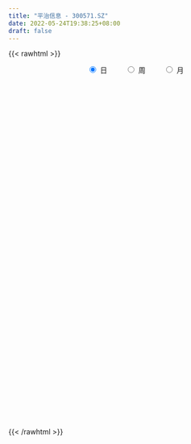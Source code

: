 ```yaml
---
title: "平治信息 - 300571.SZ"
date: 2022-05-24T19:38:25+08:00
draft: false
---
```

{{< rawhtml >}}
    <div style="text-align: center">
        <label style="padding: 1rem;"><input style="margin-right: .5rem" type="radio" name="period" value="D" checked onclick="period_change(this)">日</label>
        <label style="padding: 1rem;"><input style="margin-right: .5rem" type="radio" name="period" value="W" onclick="period_change(this)">周</label>
        <label style="padding: 1rem;"><input style="margin-right: .5rem" type="radio" name="period" value="M" onclick="period_change(this)">月</label>
    </div>
    <div id="chart" style="height: 700px;"></div> 
    <script type="text/javascript">
        const D_v = [8960.42,12467.94,10326.71,7595.71,8738.0,25711.32,13581.1,7836.0,11043.93,19660.59,16194.92,36452.32,18895.42,22555.0,21028.5,11930.0,10926.0,15816.0,13537.5,10077.0,15335.0,16729.5,15645.29,11864.0,13855.08,12457.5,17819.87,11006.0,17585.87,12483.61,10909.0,15331.97,14317.0,9725.5,15783.0,16988.5,12426.0,8876.5,9846.5,15020.0,12124.9,20736.02,20893.0,33344.3,28395.12,23062.0,22039.69,22267.0,22882.5,52139.39,35480.5,27907.5,37678.16,41960.13,40845.5,45405.44,48937.95,30212.0,28072.87,22406.87,31944.5,22841.0,29643.68,41385.95,37794.6,30926.0,23396.0,26349.0,15533.95,20890.28,25407.23,21549.68,18638.54,17428.0,32108.81,28984.31,37421.92,22499.0,19860.0,14499.0,13284.0,12010.58,13603.0,11862.63,11718.0,12127.58,16832.5,12115.0,11296.5,17559.0,13348.5,10786.0,8029.0,9304.0,10563.0,12284.5,10143.0,7570.0,10952.5,9125.5,8388.45,8363.0,7241.45,10210.45,14514.0,14300.5,16110.5,10909.0,8930.0,17154.99,13325.0,18420.0,10334.0,13126.5,16730.94,13539.0,19426.49,20109.58,29928.5,25470.91,17739.49,93672.51,135444.94,97536.12,88914.27,87517.5,63414.03,67560.73,37624.69,50577.0,44662.5,59884.88,43804.0,33713.0,25887.5,22916.0,39752.0,30555.0,15415.0,35608.5,33869.95,36527.83,36107.03,31579.53,53663.88,61201.68,44907.5,28184.53,30262.5,37369.5,50123.0,39118.5,27522.0,62568.9,87497.42,54645.52,48863.26,64426.79,59893.03,81247.44,48893.6,36855.0,30793.21,30410.5,43477.03,43738.53,57694.53,50704.4,62797.53,39856.0,24082.0,49191.03,38053.02,30762.5,30960.0,29616.08,32927.0,22413.99,21412.0,21279.3,31126.32,31226.78,25846.0,16947.03,19718.78,24101.0,19163.8,16041.0,18153.34,19502.04,26723.6,26335.0,14893.52,16744.58,13657.0,11438.0,17993.2,15051.53,16743.01,16187.0,22062.5,21883.38,15530.45,22808.07,32147.03,36492.3,56527.45,33656.0,26520.0,23367.28,21720.52,21326.95,16817.02,15324.69,16792.43,14985.58,10564.0,20400.02,17753.0,16614.0,14007.52,15273.2,13429.0,11426.0,10874.0,11703.0,10045.0,10320.0,11438.5,12238.0,11606.0,16120.1,19592.9,32485.0,22428.74,24075.0,19853.0,15317.72,12498.0,13076.0,21139.72,13190.0,15022.0,15065.98,14193.0,15632.0,11526.0,18498.02,13981.0,15667.0]
const D_histogram = [0.0,0.0426301994,0.0555628035,0.0643548916,0.0845712194,0.1736899271,0.1959412484,0.1988488595,0.2011136348,0.2342178782,0.2722890465,0.3763913906,0.4283971606,0.472043984,0.386191477,0.2845160648,0.2030487882,0.1819683738,0.1555146679,0.1210073218,0.1039748716,0.0228379607,-0.0611940288,-0.1781254297,-0.2009708832,-0.1682820873,-0.1065700245,-0.0939232815,-0.0628476262,-0.0878857978,-0.0905821772,-0.0623858118,-0.1026991348,-0.1161567512,-0.1442627979,-0.2242927567,-0.2036259497,-0.2235419349,-0.1909894487,-0.1382707817,-0.1179973769,-0.051666623,0.0220802684,0.0876247189,0.145030552,0.0938016626,0.0637463667,0.0400962301,0.0618142433,0.1936517155,0.1759209544,0.1255990192,0.1178280417,0.231316136,0.2962679396,0.4173390837,0.5222526055,0.5216422305,0.4875579519,0.3431854839,0.3100566154,0.2245149768,0.2134791639,0.2211543403,0.2402889781,0.2184685531,0.1192937326,-0.0483271998,-0.1612451628,-0.1436066018,-0.0881310862,-0.0492997718,-0.0585618495,-0.1037306924,-0.0628636294,-0.1251468906,-0.2746977922,-0.433466318,-0.5172256226,-0.5956260089,-0.5994679052,-0.5307595651,-0.4661953098,-0.3829379626,-0.3418717965,-0.3260711002,-0.2145105157,-0.1548642644,-0.1503141753,-0.2529453568,-0.3465996423,-0.4078680711,-0.406405668,-0.3775387083,-0.3780965881,-0.4083317398,-0.4648632095,-0.4164292101,-0.2597605641,-0.1213690473,-0.0677817389,-0.0017178119,0.050838007,0.1112015716,0.0600838064,0.0099193381,-0.0134279902,-0.001481575,0.0070745121,0.1285509302,0.2165016104,0.1966484269,0.1602343598,0.20241413,0.2624645703,0.2801920693,0.3444911162,0.3929811749,0.4772644548,0.4961513948,0.4617174357,0.9600402091,0.9873125835,0.9824175804,0.8494408419,0.6603650652,0.4611266497,0.1417438041,-0.0533670339,-0.107906434,-0.1356892344,-0.0760127561,-0.1457157527,-0.2714654067,-0.3932244585,-0.4547872751,-0.3894789879,-0.4616135682,-0.4740241134,-0.398768388,-0.2888320673,-0.1437562357,-0.0458362388,0.0296240928,0.1782431259,0.284109252,0.3659159374,0.3611498231,0.2766593803,0.2315135083,0.3481604536,0.4125270217,0.3530188051,0.4855792024,0.7668447861,0.801268143,0.9019829696,1.0745649874,0.9782000564,1.1494084187,1.1333927466,0.866820626,0.4794537814,0.2512924856,-0.099904837,-0.2460137588,-0.2872660897,-0.1693580055,0.035493865,-0.0127312916,-0.0530117703,-0.1888267237,-0.4726973122,-0.5621828952,-0.7153124033,-0.888464221,-1.1977190111,-1.3793333184,-1.5474146453,-1.5938438816,-1.4054331379,-1.3968674528,-1.4497890256,-1.4049829875,-1.2827535031,-1.0669788947,-0.8876052619,-0.730768966,-0.567811265,-0.4663392151,-0.2245049361,-0.1685124132,-0.07009436,0.0243886505,0.0456645166,0.0696139457,-0.0153032256,-0.0554794669,-0.1413234261,-0.2490543094,-0.3432285876,-0.2572608637,-0.1886628178,-0.0862545238,0.0002647261,0.2994798289,0.6288486236,0.8543950466,0.8951594411,0.857410335,0.8036603319,0.5800467233,0.3892777296,0.2141684013,0.0020442676,-0.0581533947,-0.1359864319,-0.1413490003,-0.1670555756,-0.2739844758,-0.3904923849,-0.5691861702,-0.5930354489,-0.6244429996,-0.60646413,-0.5921907517,-0.5132680447,-0.3999826913,-0.3371950076,-0.3877150868,-0.4233974631,-0.5879813541,-0.561099731,-0.4354013814,-0.4020587261,-0.179821799,0.0040659479,0.0802397149,0.1932144374,0.3305507089,0.4292548234,0.4803616895,0.5706137115,0.5721557794,0.5230930366,0.5043186745,0.4750070963,0.5186788223,0.5510167139,0.4418353059]
const D_fast = [0.0,0.0532877493,0.0801110543,0.1049918653,0.1463509979,0.2788921874,0.3501288208,0.4027486468,0.4552918307,0.5469505437,0.6530939736,0.8512941654,1.0103992255,1.1720570449,1.1827524072,1.1522060112,1.1215009316,1.1459126107,1.1583375717,1.1540820561,1.1630433238,1.087615903,0.9882854064,0.826822648,0.7537344738,0.7443527479,0.7794223045,0.7685882271,0.7839519759,0.7369423549,0.7116004312,0.7242003436,0.6582122369,0.6157154327,0.5515436865,0.4154405386,0.3852008581,0.3093993892,0.2942045132,0.3123554848,0.3031295454,0.3565436436,0.4358106021,0.5232612322,0.6169247033,0.5891462297,0.5750275255,0.5614014464,0.5985730204,0.7788234214,0.8050728989,0.7861507186,0.8078367514,0.9791538798,1.1181726683,1.3435785833,1.5790552565,1.7088554391,1.7966606484,1.7380845515,1.7824698367,1.7530569424,1.7953909205,1.858354682,1.9375615643,1.9703582776,1.9010068903,1.7213041579,1.5680749042,1.5498118148,1.5832545588,1.6097609302,1.5858583901,1.5147568742,1.5399080298,1.446338046,1.2281126963,0.9609775911,0.7479118808,0.5206049923,0.3668961197,0.3029145685,0.2509299963,0.2384528529,0.1940510699,0.1283339912,0.1862669467,0.2071971319,0.1741686771,0.0083011564,-0.1720030396,-0.3352384862,-0.4353775001,-0.5008952175,-0.5959772443,-0.728295331,-0.901042603,-0.9567159062,-0.8649874012,-0.7569381462,-0.7202962725,-0.6546617985,-0.5893964778,-0.5012325203,-0.537329334,-0.5850139677,-0.6117182936,-0.6001422721,-0.589817557,-0.4362034063,-0.2941273235,-0.2648184003,-0.2611738775,-0.1683905747,-0.0427239919,0.0450515244,0.1954733503,0.3422087028,0.5458080963,0.688732885,0.7697282849,1.5080611106,1.7821616309,2.0228710228,2.1022544948,2.0782699844,1.9943132314,1.7103663367,1.5019137403,1.4203977317,1.3586926227,1.3993659119,1.2932339772,1.0996179715,0.8795528051,0.7042931697,0.6722317099,0.4846937376,0.353777164,0.3293407925,0.3670690964,0.476205869,0.5626668062,0.645533161,0.8387129756,1.0156064147,1.1888920844,1.2744134259,1.2590878281,1.2718203333,1.4755073919,1.6430057155,1.6717522001,1.925707398,2.3986841782,2.6334245709,2.9596351399,3.4008584045,3.5490434877,4.0076039546,4.2749364691,4.2250695051,3.9575661058,3.7922279314,3.4160543996,3.2084420381,3.0953731847,3.1709417675,3.3846671043,3.3332591248,3.2797257036,3.0967040692,2.6946591526,2.4646278458,2.1326702369,1.7374023639,1.1287178211,0.6022701842,0.0473351959,-0.3975550108,-0.5605025515,-0.9011537296,-1.3165225588,-1.6229622676,-1.821421159,-1.8723912743,-1.9149189569,-1.9407749025,-1.9197700177,-1.9348827716,-1.7491747267,-1.7353103071,-1.6544158438,-1.5538356707,-1.5211436755,-1.4797907599,-1.5685337377,-1.6225798457,-1.7437546614,-1.9137491221,-2.0937305471,-2.0720780391,-2.0506456977,-1.9698010347,-1.8832156032,-1.5091305432,-1.0225495926,-0.5834044079,-0.3188501532,-0.1422466756,0.0049184044,-0.0736835234,-0.1671330847,-0.2887003127,-0.5003133796,-0.5750493905,-0.6868790357,-0.7275788542,-0.7950493233,-0.9704743425,-1.1846053478,-1.5055956757,-1.6777038167,-1.8652221172,-1.9988592801,-2.1326335897,-2.182027894,-2.1687382133,-2.1902492816,-2.3376981325,-2.4792298745,-2.790809104,-2.9042024137,-2.8873544095,-2.9545264357,-2.7772449584,-2.5923407245,-2.4961070287,-2.3348286969,-2.1148547481,-1.9088369279,-1.7376396393,-1.5047341894,-1.3601531767,-1.2784426604,-1.1711373538,-1.081697158,-0.9083557264,-0.7382636564,-0.7369862379]
const D_slow = [0.0,0.0106575499,0.0245482507,0.0406369737,0.0617797785,0.1052022603,0.1541875724,0.2038997873,0.254178196,0.3127326655,0.3808049271,0.4749027748,0.5820020649,0.7000130609,0.7965609302,0.8676899464,0.9184521434,0.9639442369,1.0028229039,1.0330747343,1.0590684522,1.0647779424,1.0494794352,1.0049480777,0.9547053569,0.9126348351,0.885992329,0.8625115086,0.8467996021,0.8248281526,0.8021826084,0.7865861554,0.7609113717,0.7318721839,0.6958064844,0.6397332953,0.5888268078,0.5329413241,0.4851939619,0.4506262665,0.4211269223,0.4082102665,0.4137303337,0.4356365134,0.4718941514,0.495344567,0.5112811587,0.5213052162,0.5367587771,0.5851717059,0.6291519445,0.6605516993,0.6900087098,0.7478377438,0.8219047287,0.9262394996,1.056802651,1.1872132086,1.3091026966,1.3948990675,1.4724132214,1.5285419656,1.5819117566,1.6372003416,1.6972725862,1.7518897245,1.7817131576,1.7696313577,1.729320067,1.6934184165,1.671385645,1.659060702,1.6444202397,1.6184875666,1.6027716592,1.5714849366,1.5028104885,1.394443909,1.2651375034,1.1162310012,0.9663640249,0.8336741336,0.7171253062,0.6213908155,0.5359228664,0.4544050913,0.4007774624,0.3620613963,0.3244828525,0.2612465133,0.1745966027,0.0726295849,-0.0289718321,-0.1233565092,-0.2178806562,-0.3199635911,-0.4361793935,-0.5402866961,-0.6052268371,-0.6355690989,-0.6525145336,-0.6529439866,-0.6402344848,-0.6124340919,-0.5974131403,-0.5949333058,-0.5982903034,-0.5986606971,-0.5968920691,-0.5647543365,-0.5106289339,-0.4614668272,-0.4214082373,-0.3708047048,-0.3051885622,-0.2351405449,-0.1490177658,-0.0507724721,0.0685436416,0.1925814903,0.3080108492,0.5480209015,0.7948490474,1.0404534424,1.2528136529,1.4179049192,1.5331865816,1.5686225327,1.5552807742,1.5283041657,1.4943818571,1.4753786681,1.4389497299,1.3710833782,1.2727772636,1.1590804448,1.0617106978,0.9463073058,0.8278012774,0.7281091804,0.6559011636,0.6199621047,0.608503045,0.6159090682,0.6604698497,0.7314971627,0.822976147,0.9132636028,0.9824284479,1.040306825,1.1273469383,1.2304786938,1.318733395,1.4401281956,1.6318393921,1.8321564279,2.0576521703,2.3262934171,2.5708434312,2.8581955359,3.1415437226,3.3582488791,3.4781123244,3.5409354458,3.5159592366,3.4544557969,3.3826392744,3.3402997731,3.3491732393,3.3459904164,3.3327374738,3.2855307929,3.1673564649,3.0268107411,2.8479826402,2.625866585,2.3264368322,1.9816035026,1.5947498413,1.1962888709,0.8449305864,0.4957137232,0.1332664668,-0.2179792801,-0.5386676559,-0.8054123795,-1.027313695,-1.2100059365,-1.3519587528,-1.4685435565,-1.5246697906,-1.5667978939,-1.5843214839,-1.5782243212,-1.5668081921,-1.5494047057,-1.5532305121,-1.5671003788,-1.6024312353,-1.6646948127,-1.7505019596,-1.8148171755,-1.8619828799,-1.8835465109,-1.8834803293,-1.8086103721,-1.6513982162,-1.4377994545,-1.2140095943,-0.9996570105,-0.7987419276,-0.6537302467,-0.5564108143,-0.502868714,-0.5023576471,-0.5168959958,-0.5508926038,-0.5862298539,-0.6279937478,-0.6964898667,-0.7941129629,-0.9364095055,-1.0846683677,-1.2407791176,-1.3923951501,-1.540442838,-1.6687598492,-1.7687555221,-1.853054274,-1.9499830457,-2.0558324114,-2.2028277499,-2.3431026827,-2.4519530281,-2.5524677096,-2.5974231593,-2.5964066724,-2.5763467436,-2.5280431343,-2.4454054571,-2.3380917512,-2.2180013288,-2.075347901,-1.9323089561,-1.801535697,-1.6754560283,-1.5567042543,-1.4270345487,-1.2892803702,-1.1788215438]
const D_data = [['2021-05-13', 30.2009, 30.5499, 30.0314, 30.7892],['2021-05-14', 30.5798, 31.2179, 30.4402, 31.2678],['2021-05-17', 31.0285, 31.0384, 30.849, 31.5469],['2021-05-18', 31.2578, 31.0983, 30.7991, 31.2578],['2021-05-19', 31.0085, 31.3874, 30.6596, 31.4074],['2021-05-20', 31.3774, 32.6636, 31.3774, 33.2719],['2021-05-21', 32.6038, 32.2947, 31.9258, 32.6038],['2021-05-24', 32.195, 32.3047, 31.856, 32.5041],['2021-05-25', 32.215, 32.5041, 32.0355, 32.6038],['2021-05-26', 33.0824, 33.2021, 32.9329, 33.551],['2021-05-27', 32.9229, 33.7106, 32.9229, 33.8003],['2021-05-28', 33.9, 35.246, 33.9, 36.6718],['2021-05-31', 35.8941, 35.4155, 34.7076, 35.8941],['2021-06-01', 35.4056, 36.0237, 34.5581, 36.2231],['2021-06-02', 35.6947, 34.7375, 34.3886, 35.8343],['2021-06-03', 34.6877, 34.4185, 34.1592, 34.907],['2021-06-04', 34.2789, 34.4982, 33.9997, 34.588],['2021-06-07', 34.4284, 35.266, 34.1493, 35.4056],['2021-06-08', 34.9569, 35.3457, 34.9569, 35.6149],['2021-06-09', 35.4554, 35.3358, 34.7774, 35.4554],['2021-06-10', 35.0466, 35.6548, 34.9369, 35.6548],['2021-06-11', 35.944, 34.7874, 34.2988, 36.0935],['2021-06-15', 34.6877, 34.4384, 33.6507, 34.7076],['2021-06-16', 34.2091, 33.5311, 33.232, 34.578],['2021-06-17', 33.3616, 34.3188, 33.3616, 34.3786],['2021-06-18', 34.3786, 35.0267, 33.9, 35.0965],['2021-06-21', 34.8971, 35.6648, 34.3985, 35.8443],['2021-06-22', 35.595, 35.2959, 35.0366, 35.6748],['2021-06-23', 35.1463, 35.7047, 34.9768, 35.9739],['2021-06-24', 35.7446, 35.0765, 34.8971, 35.7745],['2021-06-25', 34.9569, 35.3258, 34.4484, 35.3956],['2021-06-28', 35.0965, 35.8343, 34.9968, 35.8443],['2021-06-29', 35.8941, 34.9868, 34.4783, 35.8941],['2021-06-30', 34.8971, 35.1962, 34.6279, 35.2759],['2021-07-01', 35.4155, 34.8971, 34.8273, 35.7844],['2021-07-02', 34.7276, 33.9, 33.4114, 34.7475],['2021-07-05', 33.9, 34.917, 33.551, 34.9768],['2021-07-06', 34.917, 34.3188, 34.0097, 34.917],['2021-07-07', 34.568, 34.917, 33.9, 34.9469],['2021-07-08', 34.9469, 35.3358, 34.8572, 35.8941],['2021-07-09', 35.2759, 35.0865, 33.9997, 35.4953],['2021-07-12', 35.21, 35.89, 35.08, 35.94],['2021-07-13', 36.2, 36.41, 35.58, 36.66],['2021-07-14', 36.69, 36.79, 36.47, 38.18],['2021-07-15', 36.6, 37.18, 35.8, 37.66],['2021-07-16', 37.0, 36.0, 35.81, 37.2],['2021-07-19', 36.33, 36.18, 34.98, 36.33],['2021-07-20', 36.0, 36.23, 35.2, 36.27],['2021-07-21', 36.29, 36.91, 35.94, 37.08],['2021-07-22', 38.0, 38.89, 37.5, 40.11],['2021-07-23', 38.45, 37.56, 36.97, 38.5],['2021-07-26', 36.88, 37.18, 36.12, 37.59],['2021-07-27', 36.93, 37.75, 36.4, 38.28],['2021-07-28', 37.21, 39.8, 36.02, 39.97],['2021-07-29', 40.15, 40.0, 39.01, 40.4],['2021-07-30', 39.4, 41.62, 39.06, 41.82],['2021-08-02', 41.56, 42.55, 40.92, 42.59],['2021-08-03', 42.09, 42.09, 41.32, 42.52],['2021-08-04', 42.12, 42.16, 41.5, 42.45],['2021-08-05', 41.82, 40.82, 40.58, 41.82],['2021-08-06', 41.11, 42.2, 40.65, 42.22],['2021-08-09', 41.82, 41.65, 41.03, 42.1],['2021-08-10', 41.5, 42.72, 41.49, 43.33],['2021-08-11', 43.12, 43.35, 41.72, 43.37],['2021-08-12', 43.36, 43.99, 42.8, 44.4],['2021-08-13', 43.78, 43.9, 43.55, 44.6],['2021-08-16', 44.0, 42.99, 42.71, 44.0],['2021-08-17', 43.16, 41.69, 41.06, 43.16],['2021-08-18', 41.31, 41.78, 41.04, 41.9],['2021-08-19', 41.5, 43.28, 41.24, 43.39],['2021-08-20', 43.27, 44.1, 42.68, 44.49],['2021-08-23', 43.89, 44.33, 43.16, 44.57],['2021-08-24', 43.89, 44.0, 43.4, 44.5],['2021-08-25', 44.0, 43.57, 43.4, 44.49],['2021-08-26', 43.6, 44.8, 43.41, 44.99],['2021-08-27', 44.6, 43.6, 43.21, 44.83],['2021-08-30', 43.3, 41.99, 40.11, 43.42],['2021-08-31', 41.89, 40.96, 40.36, 41.89],['2021-09-01', 40.6, 41.05, 40.12, 41.3],['2021-09-02', 41.0, 40.4, 40.19, 41.09],['2021-09-03', 40.4, 40.78, 40.27, 41.04],['2021-09-06', 40.72, 41.54, 40.36, 41.55],['2021-09-07', 41.45, 41.56, 40.93, 42.24],['2021-09-08', 41.6, 41.95, 41.25, 42.4],['2021-09-09', 41.98, 41.55, 41.1, 41.99],['2021-09-10', 41.37, 41.19, 40.82, 41.56],['2021-09-13', 41.2, 42.58, 40.9, 42.85],['2021-09-14', 42.74, 42.3, 42.06, 42.8],['2021-09-15', 41.89, 41.71, 41.3, 42.4],['2021-09-16', 41.63, 39.98, 39.42, 41.63],['2021-09-17', 40.02, 39.35, 38.47, 40.3],['2021-09-22', 39.25, 39.05, 37.89, 39.25],['2021-09-23', 38.84, 39.35, 38.63, 39.45],['2021-09-24', 39.21, 39.45, 38.68, 39.89],['2021-09-27', 39.19, 38.83, 37.9, 39.76],['2021-09-28', 38.41, 38.02, 37.52, 38.46],['2021-09-29', 37.66, 37.05, 36.5, 37.87],['2021-09-30', 37.06, 37.92, 37.06, 37.93],['2021-10-08', 37.92, 39.48, 37.86, 39.49],['2021-10-11', 39.3, 39.81, 38.94, 39.95],['2021-10-12', 39.51, 39.1, 38.63, 39.7],['2021-10-13', 39.09, 39.46, 38.53, 39.5],['2021-10-14', 39.11, 39.54, 38.83, 39.63],['2021-10-15', 39.66, 39.92, 39.29, 40.27],['2021-10-18', 39.58, 38.53, 38.0, 40.0],['2021-10-19', 38.68, 38.21, 37.6, 39.16],['2021-10-20', 38.66, 38.26, 38.0, 39.55],['2021-10-21', 38.01, 38.58, 37.68, 38.69],['2021-10-22', 38.42, 38.51, 37.79, 38.65],['2021-10-25', 38.99, 40.25, 38.37, 40.25],['2021-10-26', 40.28, 40.46, 39.69, 40.7],['2021-10-27', 40.4, 39.39, 38.3, 40.4],['2021-10-28', 39.08, 39.11, 38.42, 39.39],['2021-10-29', 39.19, 40.2, 38.52, 40.24],['2021-11-01', 40.3, 40.84, 39.78, 40.89],['2021-11-02', 40.45, 40.7, 40.0, 40.88],['2021-11-03', 40.66, 41.73, 40.5, 41.75],['2021-11-04', 42.1, 42.12, 41.34, 42.55],['2021-11-05', 41.9, 43.28, 41.52, 43.75],['2021-11-08', 43.0, 43.15, 41.82, 43.15],['2021-11-09', 42.81, 42.86, 42.31, 43.1],['2021-11-10', 48.8, 51.43, 47.0, 51.43],['2021-11-11', 50.98, 47.83, 47.68, 50.98],['2021-11-12', 48.91, 48.41, 48.0, 50.91],['2021-11-15', 48.42, 47.33, 45.08, 48.87],['2021-11-16', 48.4, 46.55, 46.06, 50.09],['2021-11-17', 45.85, 46.03, 45.5, 47.47],['2021-11-18', 46.39, 43.58, 43.58, 46.39],['2021-11-19', 43.16, 44.0, 43.16, 44.43],['2021-11-22', 43.99, 45.24, 43.43, 45.45],['2021-11-23', 44.6, 45.47, 44.15, 45.95],['2021-11-24', 45.41, 46.78, 45.28, 47.45],['2021-11-25', 46.7, 45.25, 44.7, 46.7],['2021-11-26', 45.0, 44.05, 43.71, 45.1],['2021-11-29', 42.88, 43.35, 42.8, 43.88],['2021-11-30', 43.72, 43.44, 43.23, 44.44],['2021-12-01', 43.4, 44.86, 43.05, 45.3],['2021-12-02', 43.92, 42.92, 42.88, 44.35],['2021-12-03', 42.92, 43.19, 42.61, 43.38],['2021-12-06', 43.22, 44.22, 42.08, 44.86],['2021-12-07', 44.23, 44.98, 43.9, 45.2],['2021-12-08', 44.6, 46.03, 44.31, 46.17],['2021-12-09', 46.41, 46.11, 45.3, 47.43],['2021-12-10', 45.0, 46.38, 44.71, 46.8],['2021-12-13', 46.1, 48.08, 45.6, 48.49],['2021-12-14', 48.0, 48.52, 47.55, 50.66],['2021-12-15', 47.95, 49.1, 47.66, 49.8],['2021-12-16', 48.88, 48.64, 48.23, 49.87],['2021-12-17', 48.5, 47.79, 47.2, 48.8],['2021-12-20', 48.66, 48.28, 46.71, 49.1],['2021-12-21', 47.81, 50.89, 47.81, 51.36],['2021-12-22', 50.5, 51.2, 49.28, 51.88],['2021-12-23', 50.69, 50.15, 49.51, 51.01],['2021-12-24', 50.32, 53.29, 49.6, 55.28],['2021-12-27', 54.2, 57.0, 53.99, 59.77],['2021-12-28', 56.06, 55.64, 54.49, 57.49],['2021-12-29', 55.82, 57.8, 54.6, 57.87],['2021-12-30', 57.25, 60.55, 57.11, 61.61],['2021-12-31', 59.85, 58.56, 56.55, 60.47],['2022-01-04', 58.49, 63.36, 56.69, 64.44],['2022-01-05', 62.21, 62.78, 60.11, 64.8],['2022-01-06', 61.95, 60.14, 58.02, 61.95],['2022-01-07', 60.96, 57.88, 57.6, 61.27],['2022-01-10', 57.88, 59.0, 56.77, 59.0],['2022-01-11', 58.5, 56.45, 56.2, 59.75],['2022-01-12', 57.07, 58.03, 56.5, 59.5],['2022-01-13', 60.73, 59.11, 58.88, 63.48],['2022-01-14', 58.0, 61.61, 57.03, 62.1],['2022-01-17', 63.0, 64.0, 60.01, 64.5],['2022-01-18', 63.1, 61.74, 60.0, 63.21],['2022-01-19', 60.8, 62.05, 60.3, 62.65],['2022-01-20', 61.08, 60.75, 60.2, 65.58],['2022-01-21', 60.93, 57.95, 57.51, 61.05],['2022-01-24', 57.3, 59.4, 57.3, 59.8],['2022-01-25', 59.66, 57.85, 56.15, 59.86],['2022-01-26', 57.09, 56.46, 55.51, 58.8],['2022-01-27', 56.4, 52.96, 52.7, 56.69],['2022-01-28', 53.08, 52.5, 52.5, 53.98],['2022-02-07', 52.8, 50.8, 50.59, 53.47],['2022-02-08', 51.36, 50.68, 49.45, 51.37],['2022-02-09', 50.37, 52.95, 49.93, 53.53],['2022-02-10', 52.95, 50.2, 49.56, 52.95],['2022-02-11', 49.93, 48.21, 47.58, 50.0],['2022-02-14', 47.84, 48.26, 47.35, 48.88],['2022-02-15', 48.24, 48.55, 47.73, 48.6],['2022-02-16', 49.11, 49.6, 48.31, 50.6],['2022-02-17', 49.47, 49.3, 48.73, 49.85],['2022-02-18', 48.69, 49.12, 48.38, 49.34],['2022-02-21', 48.7, 49.36, 48.63, 49.67],['2022-02-22', 48.78, 48.69, 47.43, 49.09],['2022-02-23', 48.69, 50.89, 48.61, 50.97],['2022-02-24', 50.55, 48.99, 47.7, 50.79],['2022-02-25', 49.01, 49.62, 49.01, 49.95],['2022-02-28', 49.48, 49.85, 48.31, 49.85],['2022-03-01', 49.7, 49.05, 48.5, 49.86],['2022-03-02', 48.35, 49.03, 47.82, 49.07],['2022-03-03', 49.02, 47.3, 46.93, 49.26],['2022-03-04', 46.8, 47.27, 46.5, 48.0],['2022-03-07', 46.62, 46.05, 45.5, 47.84],['2022-03-08', 46.11, 44.86, 42.0, 46.29],['2022-03-09', 44.76, 44.0, 42.39, 45.12],['2022-03-10', 45.01, 45.74, 44.88, 46.46],['2022-03-11', 45.0, 45.5, 43.97, 45.7],['2022-03-14', 45.3, 46.01, 44.82, 46.55],['2022-03-15', 47.57, 46.02, 44.5, 47.9],['2022-03-16', 47.2, 49.59, 45.6, 49.6],['2022-03-17', 50.5, 51.8, 49.11, 55.58],['2022-03-18', 50.24, 52.38, 49.67, 52.5],['2022-03-21', 52.11, 51.3, 50.68, 52.3],['2022-03-22', 50.9, 50.87, 49.73, 51.32],['2022-03-23', 50.86, 50.96, 49.9, 51.45],['2022-03-24', 50.64, 48.53, 48.5, 50.64],['2022-03-25', 48.59, 48.12, 47.84, 48.9],['2022-03-28', 46.69, 47.49, 46.42, 47.96],['2022-03-29', 47.21, 45.99, 45.5, 47.62],['2022-03-30', 46.0, 47.06, 45.67, 47.06],['2022-03-31', 46.5, 46.31, 45.79, 46.74],['2022-04-01', 45.75, 46.8, 45.23, 47.8],['2022-04-06', 46.8, 46.25, 45.69, 47.09],['2022-04-07', 45.74, 44.6, 44.06, 46.07],['2022-04-08', 44.69, 43.5, 43.25, 44.7],['2022-04-11', 43.07, 41.41, 41.39, 43.39],['2022-04-12', 41.8, 42.19, 40.76, 42.29],['2022-04-13', 41.82, 41.29, 40.69, 41.86],['2022-04-14', 41.4, 41.19, 40.62, 41.52],['2022-04-15', 40.68, 40.54, 39.82, 40.71],['2022-04-18', 39.99, 40.93, 39.61, 41.09],['2022-04-19', 40.6, 41.27, 40.6, 41.78],['2022-04-20', 41.1, 40.56, 40.16, 41.64],['2022-04-21', 40.04, 38.61, 38.44, 40.63],['2022-04-22', 38.46, 37.95, 37.64, 38.8],['2022-04-25', 37.5, 35.08, 34.95, 37.6],['2022-04-26', 34.74, 36.32, 34.31, 36.56],['2022-04-27', 34.64, 37.23, 34.53, 37.55],['2022-04-28', 36.88, 35.81, 34.9, 36.89],['2022-04-29', 36.44, 38.27, 36.13, 38.4],['2022-05-05', 38.27, 38.45, 37.52, 38.8],['2022-05-06', 37.21, 37.47, 36.91, 37.82],['2022-05-09', 37.1, 38.19, 37.1, 38.28],['2022-05-10', 37.45, 39.03, 37.33, 39.03],['2022-05-11', 38.75, 39.15, 38.61, 40.25],['2022-05-12', 38.86, 39.0, 38.2, 39.28],['2022-05-13', 38.98, 39.99, 38.67, 40.13],['2022-05-16', 39.88, 39.3, 38.82, 40.37],['2022-05-17', 39.29, 38.71, 37.86, 39.29],['2022-05-18', 39.15, 39.07, 38.73, 39.73],['2022-05-19', 38.3, 38.97, 38.2, 39.11],['2022-05-20', 38.97, 40.11, 38.97, 40.24],['2022-05-23', 40.58, 40.41, 39.97, 40.86],['2022-05-24', 40.41, 38.65, 38.61, 40.42]]
const W_v = [155743.49,76722.3,64690.97,41538.09,30875.88,55195.25,32168.99,83664.91,60608.32,49095.5,35453.55,49453.28,74219.54,70174.52,132459.31,135005.44,135078.24,103495.28,52359.68,46658.18,42189.78,42872.18,25466.05,32996.73,20634.54,32717.72,69005.29,120836.82,77952.59,84574.56,36109.0,14156.02,55847.2,92501.4,70757.73,95380.3,106420.28,57924.0,73621.79,51738.66,74803.15,44857.05,70680.57,62486.55,110818.91,84943.01,100662.63,73462.8,103492.11,180747.43,223182.82,160506.56,120870.81,80896.55,66193.25,82375.49,57340.36,44141.55,72723.45,60000.34,54552.48,53255.22,128424.4,79159.1,196261.28,246604.35,341324.72,208790.25,254658.19,235217.14,127595.35,133938.59,100880.43,118251.45,146305.41,79331.57,90793.72,97517.95,118408.39,76573.38,131880.95,160031.58,122608.03,202743.41,144185.78,88253.06,132694.03,100730.03,112524.44,113178.59,128175.71,122290.86,158138.97,103115.05,118421.8,114592.2,90841.67,93254.98,99582.37,77415.89,71396.77,56256.53,61549.4,48139.84,67578.14,60448.36,64101.75,146580.69,94905.69,169165.73,111802.87,78423.92,123581.32,9033.77,67905.16,117673.78,99883.21,99233.97,144633.97,197755.53,127749.69,183633.21,129311.05,124756.44,114481.58,118399.42,145215.14,265663.52,137829.2,207569.93,269050.65,242364.66,399257.21,329039.48,308352.35,209956.56,201802.88,141274.2,129047.63,200931.87,147273.0,208710.25,188151.85,97122.7,129918.44,95644.53,85867.77,86485.99,75316.42,102199.29,73303.22,243468.97,354598.2899999999,198706.39,114601.78,77255.35,100691.56,119436.55,97422.48,122928.82,119721.94,142239.49,116766.91,112341.7,44058.77,25031.6,67086.57,71617.05,65756.44,74477.71,91276.9,47812.98,39567.1,38358.48,78386.73,59126.03,53508.4,115104.86,88334.6,78419.53,54395.93,131393.9,66795.13,28965.39,28234.66,54994.5,50593.91,41606.22,31963.62,47258.5,62480.51,35101.64,55814.81,61318.51,64795.32,16472.59,56381.93,65952.84,91187.76,85334.92,71495.0,53821.87,69804.35,72145.97,58293.9,126430.44,154809.08,193796.73,161574.19,162591.23,111576.46,118709.34,107563.92,61321.79,71151.5,28119.0,40560.5,10952.5,43328.85,64764.0,72360.49,99734.51,369863.97,345031.22,232641.38,134525.5,173692.84,218220.09,216701.9,315326.02,197789.25,226024.99,213979.58,146679.57,130890.4,95971.61,105607.5,74884.31,92406.34,181630.85,109751.77,78066.72,48374.52,62705.2,55647.5,114701.74,35170.72,74925.72,74915.0,29648.0]
const W_histogram = [0.0,-0.3416670085,-0.4648287616,-0.6351387896,-0.8244206836,-0.6468343358,-0.4095084669,-0.0321534658,0.4203700818,0.6543840878,0.757535347,0.5195910628,0.1529234807,-0.224166611,0.138089733,-0.1003096856,-0.2533904454,-0.7562784323,-1.1700393201,-1.4003935026,-1.4274278364,-1.2692966409,-1.1813821983,-1.0454099939,-0.8769583963,-0.6431739103,-0.3963645239,0.0462529451,0.5590497143,0.9452302606,1.2083429,1.2453568316,1.2486626793,1.4914141787,1.7724582264,2.4004360164,2.7696916503,2.6875230923,2.3235154481,1.7782695401,1.4814755152,1.4612058321,1.324170772,1.0838576651,1.4034266799,1.2796171635,1.0370040133,0.7698614025,0.3374775767,0.6547607966,0.488771453,0.4660696956,0.2982970709,-0.1602826541,-0.7691865643,-0.9805546896,-1.3881549235,-1.41916637,-1.1872874548,-0.9999028488,-1.180989304,-1.3458331702,-1.2261269416,-1.7880221723,-2.2987155542,-2.6843537297,-2.7560240112,-2.7961801928,-2.2966136397,-2.2010887163,-2.0659727564,-1.7161398944,-1.3711919735,-1.0763189677,-0.5550007467,-0.3086657374,-0.149496136,-0.1258558607,0.0249018273,0.0827440961,0.4442097118,1.0168691771,1.5356097178,2.0018020043,2.6674541326,2.8013474082,2.6300158924,2.4450506246,1.8780032343,1.3256546544,0.3761262124,-0.2707237887,-0.7536616645,-1.1508115805,-1.4632122121,-1.5777377897,-1.6177027611,-1.485762402,-1.2005933248,-0.9786319923,-0.6851160352,-0.6731996888,-0.5736333577,-0.3763208078,-0.2528536314,-0.2939438776,-0.1178076205,0.2183449605,0.3765844583,0.8472182792,1.2951463283,1.6140223463,1.6296015453,1.525043654,1.5416310346,1.5634856721,1.533420887,1.1886079034,1.1031506718,1.2926992463,0.9788720492,0.1649031229,-0.3445137654,-0.5149765509,-0.4022721595,-0.0028098311,0.1015496117,0.6408530765,0.7071518081,0.0969068945,0.0987746277,-0.1801388464,0.2884164357,0.3435880597,0.4831962846,0.0764201899,-0.4218810511,-0.8178967208,-1.1499032982,-1.1465194371,-1.1621672312,-1.0183511819,-1.252648548,-1.2858256891,-1.181969527,-1.3043045073,-1.1228066789,-0.9030192117,-0.831571441,-0.8038194967,-0.6831263045,-0.123867127,0.3870678386,0.4178174359,0.3049653592,0.333209971,0.2529370974,0.053568225,-0.0835043143,-0.2225094705,-0.1920373426,-0.2321196727,-0.3405207782,-0.5546411247,-0.6666353908,-0.5882470344,-0.518649707,-0.4557523722,-0.4648536342,-0.2859385576,-0.1003395268,-0.029505512,-0.0934217108,-0.1408729854,-0.4589929631,-0.6592511537,-0.8480787325,-0.5432280631,-0.3172041041,-0.1879803553,-0.0086948942,-0.2407322817,-0.3787138085,-0.3669324851,-0.2279745328,-0.1738714761,-0.0029583798,0.01778245,0.1214365679,0.1599931882,0.1909978832,0.2355727539,0.3443131029,0.409796393,0.3973473678,0.3103547382,0.2708392243,0.3236218857,0.5503769121,0.6369652326,0.6958878194,0.7296106703,0.7479243734,0.6438361273,0.6337286391,0.6641897025,0.7582258258,1.0449960455,1.2130680667,1.3666426996,1.4042386634,1.3192976931,1.0109417662,0.7825451132,0.4708649919,0.2460562643,-0.0171019157,-0.093266043,-0.1194964826,-0.2308447326,-0.1913452181,0.02977479,0.4838978768,0.4503334828,0.3964559043,0.2736930899,0.3720275101,0.4893431734,0.872304964,1.3850268889,1.5693303653,1.8159851041,1.6130388242,1.0210200554,0.287874169,-0.1640990134,-0.4419366384,-0.776937841,-1.0914217066,-0.822049576,-0.9099039081,-1.0273576104,-1.2812239258,-1.5826647586,-1.8709026018,-1.9457815957,-1.9500470694,-1.6935105578,-1.4362590224,-1.2896032583]
const W_fast = [0.0,-0.4270837607,-0.6664527041,-0.9955474296,-1.3909344944,-1.3750567305,-1.2401079784,-0.8707913438,-0.3131752757,0.0844347523,0.3769698482,0.2689233297,-0.0595133823,-0.4926451266,-0.0958663494,-0.3593431895,-0.5757715606,-1.2677291555,-1.9739998734,-2.5544524316,-2.9383437244,-3.0975366891,-3.3049677961,-3.4303480902,-3.4811360917,-3.4081450833,-3.2604268279,-2.8062461226,-2.1536869247,-1.5311988133,-0.966000449,-0.6176473094,-0.3021757919,0.3134292521,1.0375878564,2.2656746506,3.327353197,3.9170654121,4.13393663,4.0332581069,4.1068329609,4.4518647358,4.6458723687,4.676523678,5.3469493628,5.5430441373,5.5596819904,5.4850047302,5.1369902986,5.6179637177,5.5741672373,5.6679829039,5.5747845468,5.0761341583,4.2749336071,3.8184268093,3.0637878446,2.6779848056,2.613041857,2.5504507508,2.0741169696,1.5728148109,1.3859893041,0.3770885303,-0.7082837401,-1.7650103481,-2.5256866324,-3.2648878622,-3.339474719,-3.7942219747,-4.1755992039,-4.2548013155,-4.252651388,-4.2268581241,-3.8442900898,-3.6751215148,-3.5533259474,-3.5611496373,-3.4041664925,-3.3256381997,-2.853120156,-2.0262433964,-1.1236004263,-0.1569576387,1.1755580228,2.0097881504,2.4959606077,2.922257996,2.8247114143,2.603776498,1.7482796091,1.0337486608,0.362395369,-0.3224574422,-1.0006611269,-1.5096211519,-1.9540118136,-2.193512055,-2.208491309,-2.2311879745,-2.1089510262,-2.265334602,-2.3091766103,-2.2059442624,-2.1456904939,-2.2602667095,-2.1135823575,-1.7228435364,-1.470457924,-0.7880195333,-0.0163049021,0.7060767024,1.1290562877,1.40575931,1.8077544492,2.2204805047,2.5737709414,2.5261099337,2.71644037,3.2291637561,3.1600545713,2.3873114258,1.791766096,1.4925591728,1.5046955244,1.903455395,2.0332022408,2.7327189747,2.9758056583,2.3897874684,2.4163488584,2.0924006727,2.6330600638,2.7741287027,3.0345359987,2.6468649515,2.0430934478,1.4426035979,0.8231211959,0.5398751977,0.2336855958,0.1229138496,-0.4245456535,-0.7791792169,-0.9708154364,-1.4192265437,-1.518430385,-1.5243977207,-1.6608428102,-1.8340457401,-1.884134124,-1.3558417282,-0.748139803,-0.6129358468,-0.6495465836,-0.5379994791,-0.5550380783,-0.7410148945,-0.8989635124,-1.0935960362,-1.1111332439,-1.2092454922,-1.4027767922,-1.7555574199,-2.0342105338,-2.1028839359,-2.1629490352,-2.2139897936,-2.3393044641,-2.2318740269,-2.0713598778,-2.007902241,-2.0951738675,-2.1778433884,-2.6107116069,-2.975782586,-3.3766298478,-3.2075861943,-3.0608632612,-2.9786346013,-2.8015228638,-3.0937433216,-3.3264033007,-3.4063550984,-3.3243907794,-3.3137555917,-3.1435820903,-3.1183956481,-2.9843823882,-2.9058274708,-2.8270733051,-2.7236052458,-2.5287866211,-2.3608542328,-2.273966416,-2.283370361,-2.2551760688,-2.121487936,-1.7571386816,-1.5113090529,-1.2784145113,-1.0622889929,-0.8569941964,-0.8001234106,-0.651798739,-0.45529025,-0.1716976703,0.3763215608,0.8476605987,1.3428959064,1.7315515361,1.9764349891,1.9208145037,1.8880541291,1.6940902557,1.5307955942,1.2633619352,1.1638812972,1.1077767369,0.9387173038,0.9303805138,1.1589442194,1.7340417754,1.8130607521,1.8582971497,1.8039576077,1.9952989055,2.2349503621,2.8359883937,3.6949670408,4.2716031086,4.9722541234,5.1725675496,4.8358037946,4.1746264504,3.6816285147,3.2933067301,2.7640710672,2.176731775,2.2405915116,1.9252612025,1.5509680976,0.9767958007,0.2796887783,-0.4762747154,-1.0375991082,-1.5293763493,-1.6962174772,-1.7980306973,-1.9737757478]
const W_slow = [0.0,-0.0854167521,-0.2016239425,-0.3604086399,-0.5665138108,-0.7282223948,-0.8305995115,-0.838637878,-0.7335453575,-0.5699493356,-0.3805654988,-0.2506677331,-0.2124368629,-0.2684785157,-0.2339560824,-0.2590335038,-0.3223811152,-0.5114507232,-0.8039605533,-1.1540589289,-1.510915888,-1.8282400482,-2.1235855978,-2.3849380963,-2.6041776954,-2.764971173,-2.8640623039,-2.8524990677,-2.7127366391,-2.4764290739,-2.1743433489,-1.863004141,-1.5508384712,-1.1779849265,-0.73487037,-0.1347613658,0.5576615467,1.2295423198,1.8104211818,2.2549885668,2.6253574457,2.9906589037,3.3217015967,3.5926660129,3.9435226829,4.2634269738,4.5226779771,4.7151433277,4.7995127219,4.9632029211,5.0853957843,5.2019132082,5.2764874759,5.2364168124,5.0441201713,4.7989814989,4.4519427681,4.0971511756,3.8003293119,3.5503535997,3.2551062737,2.9186479811,2.6121162457,2.1651107026,1.5904318141,0.9193433816,0.2303373788,-0.4687076694,-1.0428610793,-1.5931332584,-2.1096264475,-2.5386614211,-2.8814594145,-3.1505391564,-3.2892893431,-3.3664557774,-3.4038298114,-3.4352937766,-3.4290683198,-3.4083822958,-3.2973298678,-3.0431125735,-2.6592101441,-2.158759643,-1.4918961099,-0.7915592578,-0.1340552847,0.4772073714,0.94670818,1.2781218436,1.3721533967,1.3044724495,1.1160570334,0.8283541383,0.4625510853,0.0681166378,-0.3363090525,-0.707749653,-1.0078979842,-1.2525559822,-1.423834991,-1.5921349132,-1.7355432526,-1.8296234546,-1.8928368624,-1.9663228319,-1.995774737,-1.9411884969,-1.8470423823,-1.6352378125,-1.3114512304,-0.9079456438,-0.5005452575,-0.119284344,0.2661234146,0.6569948326,1.0403500544,1.3375020302,1.6132896982,1.9364645098,2.1811825221,2.2224083028,2.1362798615,2.0075357237,1.9069676839,1.9062652261,1.931652629,2.0918658982,2.2686538502,2.2928805738,2.3175742307,2.2725395191,2.3446436281,2.430540643,2.5513397141,2.5704447616,2.4649744988,2.2605003186,1.9730244941,1.6863946348,1.395852827,1.1412650315,0.8281028945,0.5066464722,0.2111540905,-0.1149220363,-0.3956237061,-0.621378509,-0.8292713692,-1.0302262434,-1.2010078195,-1.2319746013,-1.1352076416,-1.0307532826,-0.9545119428,-0.8712094501,-0.8079751757,-0.7945831195,-0.8154591981,-0.8710865657,-0.9190959013,-0.9771258195,-1.062256014,-1.2009162952,-1.3675751429,-1.5146369015,-1.6442993283,-1.7582374213,-1.8744508299,-1.9459354693,-1.971020351,-1.978396729,-2.0017521567,-2.036970403,-2.1517186438,-2.3165314322,-2.5285511154,-2.6643581311,-2.7436591572,-2.790654246,-2.7928279696,-2.85301104,-2.9476894921,-3.0394226134,-3.0964162466,-3.1398841156,-3.1406237105,-3.1361780981,-3.1058189561,-3.065820659,-3.0180711882,-2.9591779998,-2.873099724,-2.7706506258,-2.6713137838,-2.5937250993,-2.5260152932,-2.4451098217,-2.3075155937,-2.1482742856,-1.9743023307,-1.7918996631,-1.6049185698,-1.443959538,-1.2855273782,-1.1194799525,-0.9299234961,-0.6686744847,-0.365407468,-0.0237467932,0.3273128727,0.657137296,0.9098727375,1.1055090158,1.2232252638,1.2847393299,1.280463851,1.2571473402,1.2272732196,1.1695620364,1.1217257319,1.1291694294,1.2501438986,1.3627272693,1.4618412454,1.5302645178,1.6232713954,1.7456071887,1.9636834297,2.3099401519,2.7022727433,3.1562690193,3.5595287254,3.8147837392,3.8867522815,3.8457275281,3.7352433685,3.5410089082,3.2681534816,3.0626410876,2.8351651106,2.578325708,2.2580197265,1.8623535369,1.3946278864,0.9081824875,0.4206707201,-0.0027069193,-0.3617716749,-0.6841724895]
const W_data = [['2017-07-14', 60.2641, 44.5006, 44.4973, 60.2641],['2017-07-21', 44.4547, 39.1468, 39.0387, 44.4908],['2017-07-28', 38.8357, 40.2797, 37.3327, 42.847],['2017-08-04', 40.3976, 38.41, 38.3118, 41.4225],['2017-08-11', 38.6392, 36.5435, 35.7184, 38.8684],['2017-08-18', 36.871, 40.4271, 36.5501, 42.4376],['2017-08-25', 40.4304, 41.7664, 40.4238, 42.3394],['2017-09-01', 42.5817, 44.8935, 42.5359, 46.1215],['2017-09-08', 44.5628, 48.132, 44.5497, 50.5519],['2017-09-15', 49.1013, 47.595, 46.1051, 50.5486],['2017-09-22', 47.1628, 47.3691, 45.519, 49.7725],['2017-09-29', 46.8255, 43.1954, 42.0892, 47.798],['2017-10-13', 43.922, 40.1778, 38.9407, 45.6108],['2017-10-20', 39.9291, 37.9654, 36.6562, 40.1713],['2017-10-27', 38.4105, 47.1229, 38.4105, 47.784],['2017-11-03', 46.4748, 39.9094, 39.9094, 47.1294],['2017-11-10', 40.9764, 39.7327, 38.705, 41.631],['2017-11-17', 39.7327, 33.1019, 33.1019, 39.8898],['2017-11-24', 33.0888, 30.8632, 30.1105, 33.9725],['2017-12-01', 30.8109, 30.2414, 29.2595, 31.1774],['2017-12-08', 30.3592, 30.765, 29.1286, 30.765],['2017-12-15', 30.8239, 32.12, 30.765, 33.7761],['2017-12-22', 32.0742, 30.6407, 29.5541, 32.4015],['2017-12-29', 30.4377, 30.6341, 29.5737, 31.0596],['2018-01-05', 30.6407, 30.7388, 30.5228, 31.2232],['2018-01-12', 30.4901, 31.6553, 29.8879, 32.5193],['2018-01-19', 31.4131, 32.3033, 29.5213, 32.8597],['2018-01-26', 32.3426, 36.0802, 32.3033, 39.2549],['2018-02-02', 36.6562, 39.3989, 35.046, 39.9225],['2018-02-09', 38.0963, 40.4855, 35.0525, 42.2005],['2018-02-14', 40.0142, 41.2382, 39.5036, 42.495],['2018-02-23', 41.8274, 39.916, 39.2876, 41.8274],['2018-03-02', 40.42, 40.3611, 39.3465, 41.5983],['2018-03-09', 40.3677, 44.9366, 40.3611, 47.3585],['2018-03-16', 45.3752, 48.0131, 44.7402, 49.4597],['2018-03-23', 49.0931, 56.444, 48.2749, 59.6318],['2018-03-30', 55.6716, 58.015, 53.1515, 62.165],['2018-04-04', 59.0296, 55.4556, 54.9843, 60.8035],['2018-04-13', 57.007, 52.942, 52.4446, 58.1263],['2018-04-20', 52.6017, 50.1405, 49.2371, 54.8403],['2018-04-27', 50.2125, 52.6278, 47.9869, 53.9697],['2018-05-04', 52.8242, 56.8171, 51.5936, 57.6026],['2018-05-11', 56.8499, 56.4964, 55.508, 60.7969],['2018-05-18', 57.007, 55.6389, 54.7683, 58.2572],['2018-05-25', 56.1625, 64.4102, 55.7436, 67.7747],['2018-06-01', 66.3739, 61.0477, 58.98, 66.6488],['2018-06-08', 60.9492, 60.1222, 56.2328, 64.9666],['2018-06-15', 60.1714, 59.8169, 58.1135, 63.9032],['2018-06-22', 58.2907, 56.9713, 50.128, 59.167],['2018-06-29', 62.0324, 67.1525, 57.3848, 68.5901],['2018-07-06', 67.3986, 62.6822, 60.0631, 71.2486],['2018-07-13', 63.017, 65.0847, 61.1462, 67.1525],['2018-07-20', 64.9863, 63.8047, 59.3147, 68.7082],['2018-07-27', 63.017, 59.2655, 59.0883, 64.9764],['2018-08-03', 59.9646, 54.8445, 53.3675, 60.2108],['2018-08-10', 55.1399, 57.6015, 54.4802, 59.8661],['2018-08-17', 57.2076, 53.1706, 52.8752, 59.5511],['2018-08-24', 51.3982, 56.1836, 51.3195, 56.4199],['2018-08-31', 56.1245, 59.5412, 55.8094, 62.5247],['2018-09-07', 59.5412, 59.7677, 57.7787, 62.5247],['2018-09-14', 59.1572, 54.7756, 54.1749, 61.0182],['2018-09-21', 53.8795, 53.466, 51.8906, 55.3959],['2018-09-28', 53.5644, 56.2722, 53.5644, 61.0379],['2018-10-12', 54.3423, 45.6578, 44.4565, 55.1399],['2018-10-19', 45.7858, 42.0146, 36.9634, 46.7704],['2018-10-26', 43.5211, 39.3265, 38.0957, 46.2092],['2018-11-02', 38.5388, 39.9173, 32.6211, 40.4392],['2018-11-09', 40.2423, 37.761, 37.2686, 40.2423],['2018-11-16', 38.2927, 43.6196, 37.7708, 45.4116],['2018-11-23', 43.2454, 38.1745, 37.9677, 43.59],['2018-11-30', 37.7216, 37.3179, 35.26, 38.401],['2018-12-07', 38.4305, 39.4742, 38.401, 41.1284],['2018-12-14', 39.1788, 39.6712, 37.3966, 40.8626],['2018-12-21', 39.2675, 39.3659, 35.9394, 40.4884],['2018-12-28', 40.4884, 43.3045, 39.8779, 44.0824],['2019-01-04', 43.3045, 41.1186, 39.6712, 44.9587],['2019-01-11', 41.3451, 40.4589, 39.681, 41.9358],['2019-01-18', 40.2324, 38.657, 37.9185, 40.7247],['2019-01-25', 38.657, 40.193, 38.5093, 42.8811],['2019-02-01', 40.3703, 39.1493, 37.0914, 40.5573],['2019-02-15', 39.1887, 43.8263, 39.1887, 44.5845],['2019-02-22', 43.974, 49.1434, 43.974, 49.9311],['2019-03-01', 49.7243, 52.0481, 49.7243, 53.9583],['2019-03-08', 52.1564, 55.1399, 50.2364, 61.028],['2019-03-15', 55.3073, 62.3277, 55.2876, 64.2773],['2019-03-22', 61.54, 59.8661, 58.6255, 63.5881],['2019-03-29', 59.1769, 58.0544, 54.7756, 60.7326],['2019-04-04', 59.1966, 58.98, 58.2119, 61.9339],['2019-04-12', 58.9504, 53.9878, 53.6432, 59.0292],['2019-04-19', 54.7362, 52.5798, 50.7582, 55.6322],['2019-04-26', 52.826, 44.3974, 44.3974, 53.5644],['2019-04-30', 40.39, 44.0922, 40.3801, 45.0768],['2019-05-10', 42.1032, 42.8417, 40.3998, 43.9347],['2019-05-17', 42.31, 40.902, 40.8626, 43.4423],['2019-05-24', 40.5672, 39.0804, 38.2139, 41.8374],['2019-05-31', 39.3265, 39.2182, 38.7062, 40.7641],['2019-06-06', 39.3462, 38.4305, 37.5345, 40.0552],['2019-06-14', 38.4305, 39.5136, 37.633, 41.7685],['2019-06-21', 39.1198, 41.3647, 38.401, 42.6349],['2019-06-28', 41.3647, 40.9118, 40.0847, 42.0934],['2019-07-05', 41.6404, 42.3483, 41.1678, 43.0408],['2019-07-12', 42.0516, 38.8861, 38.5794, 42.3088],['2019-07-19', 39.0443, 39.5488, 38.6882, 41.7845],['2019-07-26', 39.3906, 40.9436, 38.3321, 41.0426],['2019-08-02', 40.9337, 40.3699, 39.5686, 42.6451],['2019-08-09', 39.9742, 38.0353, 37.2736, 40.3798],['2019-08-16', 38.0452, 40.6765, 37.7683, 41.1217],['2019-08-23', 40.8249, 43.8321, 40.8249, 46.3448],['2019-08-30', 43.1397, 42.9122, 42.3384, 44.7125],['2019-09-06', 42.7737, 48.7782, 42.2494, 49.441],['2019-09-12', 48.9464, 51.6371, 48.9464, 53.5957],['2019-09-20', 51.6371, 53.111, 49.9554, 53.111],['2019-09-27', 52.4482, 51.4194, 48.9464, 54.8916],['2019-09-30', 52.0327, 50.8951, 50.8951, 52.2108],['2019-10-11', 51.4392, 53.4176, 50.5489, 53.5858],['2019-10-18', 53.6155, 54.9015, 52.28, 57.7504],['2019-10-25', 56.1875, 55.5939, 53.9419, 58.9078],['2019-11-01', 55.5939, 51.8943, 51.4392, 57.6317],['2019-11-08', 51.7755, 55.1092, 51.5975, 57.2657],['2019-11-15', 57.325, 60.0553, 52.8835, 61.4303],['2019-11-22', 59.8475, 54.6146, 53.7144, 60.9258],['2019-11-29', 54.5948, 46.0579, 44.9203, 55.1191],['2019-12-06', 46.1964, 46.5228, 44.1388, 46.8591],['2019-12-13', 46.6712, 48.8771, 45.9392, 49.0156],['2019-12-20', 48.7683, 52.1811, 48.7683, 52.7252],['2019-12-27', 51.7657, 57.2756, 50.45, 57.5724],['2020-01-03', 57.2855, 55.2576, 54.0112, 59.8475],['2020-01-10', 55.1883, 63.0427, 53.3187, 64.6749],['2020-01-17', 67.2667, 59.6101, 57.2558, 68.3548],['2020-01-23', 56.3853, 50.3016, 49.5696, 58.5121],['2020-02-07', 45.2764, 56.7315, 45.2764, 57.2558],['2020-02-14', 56.8799, 52.7549, 52.1119, 56.8799],['2020-02-21', 55.1982, 63.013, 55.1982, 63.3098],['2020-02-28', 62.7954, 59.8475, 59.6497, 70.2343],['2020-03-06', 60.8368, 62.1227, 58.0472, 65.8818],['2020-03-13', 60.8071, 55.1389, 52.3097, 61.3808],['2020-03-20', 55.6038, 51.7558, 49.6191, 55.6731],['2020-03-27', 50.1532, 50.45, 47.6406, 51.5876],['2020-04-03', 49.7575, 48.7881, 47.0075, 50.45],['2020-04-10', 49.9554, 51.4392, 49.9059, 54.4069],['2020-04-17', 50.727, 50.4599, 48.8771, 51.5876],['2020-04-24', 50.5489, 52.1119, 50.4698, 56.5831],['2020-04-30', 52.6461, 46.3546, 43.575, 52.656],['2020-05-08', 45.1577, 47.2252, 45.0093, 47.9176],['2020-05-15', 47.3834, 48.1946, 46.0084, 49.1541],['2020-05-22', 48.3529, 44.3169, 44.307, 48.3529],['2020-05-29', 44.3169, 47.2746, 43.7233, 47.3636],['2020-06-05', 51.4392, 47.9572, 46.9976, 51.4392],['2020-06-12', 47.977, 46.0876, 45.2072, 48.4716],['2020-06-19', 45.3753, 45.0192, 44.7027, 47.1955],['2020-06-24', 45.0588, 45.8304, 44.762, 46.8987],['2020-07-03', 45.6622, 52.6757, 44.8214, 52.8241],['2020-07-10', 51.9437, 54.9114, 50.6478, 58.3637],['2020-07-17', 54.8916, 50.5309, 49.5339, 56.8601],['2020-07-24', 50.8799, 48.6565, 48.3673, 52.8042],['2020-07-31', 48.7861, 50.3216, 47.8987, 51.3386],['2020-08-07', 50.85, 48.9356, 48.4172, 52.0465],['2020-08-14', 48.8359, 46.6923, 45.8647, 51.2488],['2020-08-21', 46.8119, 46.433, 45.3761, 48.1779],['2020-08-28', 46.433, 45.416, 43.8506, 47.6295],['2020-09-04', 45.3961, 46.9515, 45.0471, 47.3005],['2020-09-11', 46.9116, 45.7351, 44.9773, 48.6565],['2020-09-18', 45.9744, 44.0999, 42.5146, 47.3104],['2020-09-25', 43.9005, 41.3779, 41.1087, 45.4659],['2020-09-30', 41.2384, 41.0988, 39.2841, 42.0559],['2020-10-09', 41.5873, 42.6841, 41.3779, 43.0231],['2020-10-16', 42.8636, 42.3052, 42.0559, 43.4419],['2020-10-23', 42.2254, 41.9463, 41.8864, 44.2794],['2020-10-30', 41.7269, 40.5604, 40.5304, 43.2724],['2020-11-06', 40.5803, 42.8037, 39.5733, 43.6712],['2020-11-13', 43.3721, 43.4419, 41.3281, 44.1597],['2020-11-20', 43.6712, 42.365, 41.8765, 43.7509],['2020-11-27', 42.0958, 40.3609, 39.9521, 42.5545],['2020-12-04', 40.2413, 39.8824, 39.334, 41.3779],['2020-12-11', 39.5832, 34.9569, 34.3088, 39.8225],['2020-12-18', 34.9569, 34.2589, 32.7634, 35.4754],['2020-12-25', 34.2589, 32.3944, 31.9258, 34.7076],['2020-12-31', 32.1153, 37.968, 31.2079, 39.0548],['2021-01-08', 37.3997, 37.6888, 37.2202, 40.3609],['2021-01-15', 37.6589, 36.8413, 36.1135, 38.7656],['2021-01-22', 39.3639, 37.8284, 37.29, 39.8624],['2021-01-29', 37.8184, 32.0255, 31.0883, 39.663],['2021-02-05', 31.4074, 31.537, 31.0085, 32.883],['2021-02-10', 31.4672, 32.3446, 30.5898, 32.7035],['2021-02-19', 32.5241, 33.6707, 32.3845, 33.7205],['2021-02-26', 33.561, 32.5241, 32.1352, 33.9798],['2021-03-05', 32.8631, 34.0795, 32.5141, 34.6279],['2021-03-12', 34.2789, 32.2748, 31.6367, 34.4584],['2021-03-19', 32.2748, 33.2619, 31.4672, 33.4812],['2021-03-26', 33.2918, 32.5041, 31.8361, 33.6906],['2021-04-02', 32.5041, 32.3047, 30.9986, 32.6437],['2021-04-09', 32.3745, 32.4244, 31.9258, 32.7534],['2021-04-16', 32.3446, 33.4613, 31.4572, 34.0994],['2021-04-23', 33.551, 33.2918, 32.4044, 33.89],['2021-04-30', 33.7504, 32.3944, 32.0156, 33.9897],['2021-05-07', 32.4842, 31.0983, 30.9288, 32.4842],['2021-05-14', 31.0684, 31.2179, 29.9716, 31.2678],['2021-05-21', 31.0285, 32.2947, 30.6596, 33.2719],['2021-05-28', 32.195, 35.246, 31.856, 36.6718],['2021-06-04', 35.8941, 34.4982, 33.9997, 36.2231],['2021-06-11', 34.4284, 34.7874, 34.1493, 36.0935],['2021-06-18', 34.6877, 35.0267, 33.232, 35.0965],['2021-06-25', 34.8971, 35.3258, 34.3985, 35.9739],['2021-07-02', 35.0965, 33.9, 33.4114, 35.8941],['2021-07-09', 33.9, 35.0865, 33.551, 35.8941],['2021-07-16', 35.21, 36.0, 35.08, 38.18],['2021-07-23', 36.33, 37.56, 34.98, 40.11],['2021-07-30', 36.88, 41.62, 36.02, 41.82],['2021-08-06', 41.56, 42.2, 40.58, 42.59],['2021-08-13', 41.82, 43.9, 41.03, 44.6],['2021-08-20', 44.0, 44.1, 41.04, 44.49],['2021-08-27', 43.89, 43.6, 43.16, 44.99],['2021-09-03', 43.3, 40.78, 40.11, 43.42],['2021-09-10', 40.72, 41.19, 40.36, 42.4],['2021-09-17', 41.2, 39.35, 38.47, 42.85],['2021-09-24', 39.25, 39.45, 37.89, 39.89],['2021-09-30', 39.19, 37.92, 36.5, 39.76],['2021-10-08', 37.92, 39.48, 37.86, 39.49],['2021-10-15', 39.3, 39.92, 38.53, 40.27],['2021-10-22', 39.58, 38.51, 37.6, 40.0],['2021-10-29', 38.99, 40.2, 38.3, 40.7],['2021-11-05', 40.3, 43.28, 39.78, 43.75],['2021-11-12', 43.0, 48.41, 41.82, 51.43],['2021-11-19', 48.42, 44.0, 43.16, 50.09],['2021-11-26', 43.99, 44.05, 43.43, 47.45],['2021-12-03', 42.88, 43.19, 42.61, 45.3],['2021-12-10', 43.22, 46.38, 42.08, 47.43],['2021-12-17', 46.1, 47.79, 45.6, 50.66],['2021-12-24', 48.66, 53.29, 46.71, 55.28],['2021-12-31', 54.2, 58.56, 53.99, 61.61],['2022-01-07', 58.49, 57.88, 56.69, 64.8],['2022-01-14', 57.88, 61.61, 56.2, 63.48],['2022-01-21', 63.0, 57.95, 57.51, 65.58],['2022-01-28', 57.3, 52.5, 52.5, 59.86],['2022-02-11', 52.8, 48.21, 47.58, 53.53],['2022-02-18', 47.84, 49.12, 47.35, 50.6],['2022-02-25', 48.7, 49.62, 47.43, 50.97],['2022-03-04', 49.48, 47.27, 46.5, 49.86],['2022-03-11', 46.62, 45.5, 42.0, 47.84],['2022-03-18', 45.3, 52.38, 44.5, 55.58],['2022-03-25', 52.11, 48.12, 47.84, 52.3],['2022-04-01', 46.69, 46.8, 45.23, 47.96],['2022-04-08', 46.8, 43.5, 43.25, 47.09],['2022-04-15', 43.07, 40.54, 39.82, 43.39],['2022-04-22', 39.99, 37.95, 37.64, 41.78],['2022-04-29', 37.5, 38.27, 34.31, 38.4],['2022-05-06', 38.27, 37.47, 36.91, 38.8],['2022-05-13', 37.1, 39.99, 37.1, 40.25],['2022-05-20', 39.88, 40.11, 37.86, 40.37],['2022-05-27', 40.58, 38.65, 38.61, 40.86]]
const M_v = [822.17,345668.01,277718.63,438028.38,181397.74,161515.09,93401.04,326201.12,222329.23,207112.66,334412.53,406836.6600000001,151725.74,284138.8799999999,205615.86,387138.71,258087.6,356527.27,475623.79,609259.8199999999,298971.02,296232.44,732346.52,957263.8599999998,499375.88,449390.77,410863.3,584767.7799999999,576899.63,494268.02,361094.9099999999,284357.85,386599.32,492007.6100000001,364646.1200000001,673822.4,575973.28,667253.0000000001,1239712.0,919470.37,816030.2200000001,408553.44,369449.92,956485.7799999998,470919.01,504689.21,229491.66,258719.69,338899.5,352543.96,178989.68,212128.76,238804.28,248890.54,300935.1899999999,566101.6499999999,614372.1400000001,248795.79,191405.84,1096074.5800000001,1009662.8500000002,784473.3900000001,349214.09,499595.3900000001,301828.98,214659.44]
const M_histogram = [0.0,1.0830176638,1.6927941507,2.2347739948,3.1122387685,3.3028669087,3.0554337649,2.355886833,2.0949195041,1.6493229329,1.2099293396,-0.0002513939,-0.7616372677,-0.8353921471,-0.661621379,0.5511420883,0.8928142517,1.6565185917,2.2795412908,1.8609910793,1.587109844,1.0589884425,-0.5991911743,-1.6778049491,-1.9457180326,-2.4347848276,-1.6984985732,-0.8560279237,-1.2202008945,-1.7388153841,-1.9039521961,-1.9323850534,-1.7620515782,-1.0800227798,-0.5190041824,-0.5727790411,-0.072822161,-0.0314935611,0.5838935203,0.2086214244,-0.214104203,-0.431807671,-0.6676953411,-0.5058958177,-0.676323565,-1.0744143042,-1.3170005908,-1.4088636647,-1.5700268003,-1.9732164614,-2.0914144778,-2.1033873746,-1.9485448371,-1.5432904227,-1.2056040881,-0.5012752545,-0.054993146,0.0543947293,0.2862755278,0.6433894203,1.8169639211,2.0849600511,1.9841745903,1.5962072571,0.7577602123,0.2165316316]
const M_fast = [0.0,1.3537720798,2.3867471043,3.4874204472,5.1429449129,6.1592897803,6.6757150777,6.565139854,6.8279024012,6.7946365633,6.6577253049,5.4474817229,4.4956865322,4.2130836161,4.2214490394,5.5719980287,6.1368737551,7.314707743,8.5076157648,8.5543133231,8.6772095489,8.413835258,6.6058578476,5.1077928355,4.3534502439,3.255687242,3.5673488531,4.1958125216,3.5265893272,2.5732709916,1.9321461305,1.4206170099,1.1504375906,1.562460694,1.9937282458,1.7967586269,2.2785099667,2.3119651764,3.0733256378,2.750208898,2.2739572198,1.9483018341,1.5454903287,1.5808158977,1.2413072591,0.5746129439,0.0027765096,-0.4413024804,-0.9949723161,-1.8914660926,-2.5325177284,-3.0703374689,-3.4026311407,-3.383199332,-3.3469140194,-2.7679039994,-2.3353701774,-2.2123836198,-1.9089339393,-1.3909726918,0.2368427893,1.0260789321,1.4213371188,1.4324215999,0.7834146082,0.2963189354]
const M_slow = [0.0,0.270754416,0.6939529536,1.2526464523,2.0307061445,2.8564228716,3.6202813128,4.2092530211,4.7329828971,5.1453136303,5.4477959653,5.4477331168,5.2573237999,5.0484757631,4.8830704184,5.0208559404,5.2440595034,5.6581891513,6.228074474,6.6933222438,7.0900997048,7.3548468155,7.2050490219,6.7855977846,6.2991682765,5.6904720696,5.2658474263,5.0518404453,4.7467902217,4.3120863757,3.8360983266,3.3530020633,2.9124891688,2.6424834738,2.5127324282,2.3695376679,2.3513321277,2.3434587374,2.4894321175,2.5415874736,2.4880614228,2.3801095051,2.2131856698,2.0867117154,1.9176308241,1.6490272481,1.3197771004,0.9675611842,0.5750544842,0.0817503688,-0.4411032506,-0.9669500943,-1.4540863036,-1.8399089093,-2.1413099313,-2.2666287449,-2.2803770314,-2.2667783491,-2.1952094671,-2.0343621121,-1.5801211318,-1.058881119,-0.5628374715,-0.1637856572,0.0256543959,0.0797873038]
const M_data = [['2016-12-30', 4.7222, 19.5654, 4.7222, 19.5654],['2017-01-26', 21.5229, 36.5359, 21.5229, 38.8922],['2017-02-28', 36.2745, 36.3824, 31.9052, 38.2353],['2017-03-31', 37.5686, 40.3758, 37.0261, 48.6928],['2017-04-28', 40.1569, 50.817, 38.7516, 51.3007],['2017-05-31', 50.4902, 48.0327, 43.7647, 53.9183],['2017-06-30', 47.4183, 45.4044, 43.0762, 48.9804],['2017-07-31', 45.4044, 39.8999, 37.3327, 60.2641],['2017-08-31', 39.9457, 45.2177, 35.7184, 46.1215],['2017-09-29', 45.1817, 43.1954, 42.0892, 50.5519],['2017-10-31', 43.922, 42.7765, 36.6562, 47.784],['2017-11-30', 42.8747, 29.901, 29.2595, 43.7649],['2017-12-29', 30.0908, 30.6341, 29.1286, 33.7761],['2018-01-31', 30.6407, 37.0817, 29.5213, 39.2549],['2018-02-28', 36.9835, 40.564, 35.0525, 42.495],['2018-03-30', 40.2564, 58.015, 39.5691, 62.165],['2018-04-27', 59.0296, 52.6278, 47.9869, 60.8035],['2018-05-31', 52.8242, 62.7216, 51.5936, 67.7747],['2018-06-29', 61.1462, 67.1525, 50.128, 68.5901],['2018-07-31', 67.3986, 57.2372, 56.9122, 71.2486],['2018-08-31', 57.3061, 59.5412, 51.3195, 62.5247],['2018-09-28', 59.5412, 56.2722, 51.8906, 62.5247],['2018-10-31', 54.3423, 37.3966, 32.6211, 55.1399],['2018-11-30', 37.0619, 37.3179, 35.26, 45.4116],['2018-12-28', 38.4305, 43.3045, 35.9394, 44.0824],['2019-01-31', 43.3045, 37.5739, 37.0914, 44.9587],['2019-02-28', 37.9087, 52.7275, 37.5837, 53.9583],['2019-03-29', 52.0383, 58.0544, 50.2364, 64.2773],['2019-04-30', 59.1966, 44.0922, 40.3801, 61.9339],['2019-05-31', 42.1032, 39.2182, 38.2139, 43.9347],['2019-06-28', 39.3462, 40.9118, 37.5345, 42.6349],['2019-07-31', 41.6404, 41.0722, 38.3321, 43.0408],['2019-08-30', 40.914, 42.9122, 37.2736, 46.3448],['2019-09-30', 42.7737, 50.8951, 42.2494, 54.8916],['2019-10-31', 51.4392, 52.4779, 50.5489, 58.9078],['2019-11-29', 51.548, 46.0579, 44.9203, 61.4303],['2019-12-31', 46.1964, 54.2882, 44.1388, 59.8475],['2020-01-23', 54.6937, 50.3016, 49.5696, 68.3548],['2020-02-28', 45.2764, 59.8475, 45.2764, 70.2343],['2020-03-31', 60.8368, 48.7584, 47.0075, 65.8818],['2020-04-30', 48.4716, 46.3546, 43.575, 56.5831],['2020-05-29', 45.1577, 47.2746, 43.7233, 49.1541],['2020-06-30', 51.4392, 45.7018, 44.7027, 51.4392],['2020-07-31', 45.86, 50.3216, 45.7117, 58.3637],['2020-08-31', 50.85, 45.9445, 43.8506, 52.0465],['2020-09-30', 45.8647, 41.0988, 39.2841, 48.6565],['2020-10-30', 41.5873, 40.5604, 40.5304, 44.2794],['2020-11-30', 40.5803, 40.6102, 39.5733, 44.1597],['2020-12-31', 40.6999, 37.968, 31.2079, 41.3779],['2021-01-29', 37.3997, 32.0255, 31.0883, 40.3609],['2021-02-26', 31.4074, 32.5241, 30.5898, 33.9798],['2021-03-31', 32.8631, 31.7164, 30.9986, 34.6279],['2021-04-30', 31.6566, 32.3944, 31.3176, 34.0994],['2021-05-31', 32.4842, 35.4155, 29.9716, 36.6718],['2021-06-30', 35.4056, 35.1962, 33.232, 36.2231],['2021-07-30', 35.4155, 41.62, 33.4114, 41.82],['2021-08-31', 41.56, 40.96, 40.11, 44.99],['2021-09-30', 40.6, 37.92, 36.5, 42.85],['2021-10-29', 37.92, 40.2, 37.6, 40.7],['2021-11-30', 40.3, 43.44, 39.78, 51.43],['2021-12-31', 43.4, 58.56, 42.08, 61.61],['2022-01-28', 58.49, 52.5, 52.5, 65.58],['2022-02-28', 52.8, 49.85, 47.35, 53.53],['2022-03-31', 49.7, 46.31, 42.0, 55.58],['2022-04-29', 45.75, 38.27, 34.31, 47.8],['2022-05-31', 38.27, 38.65, 36.91, 40.86]]
        const D_a = [null,null,null,null,null,null,null,null,null,null,null,36.6718,null,null,null,null,33.9997,null,null,null,null,36.0935,null,null,null,null,null,null,null,null,34.4484,null,null,null,null,null,null,null,null,null,null,null,null,null,null,null,null,null,null,null,null,null,null,null,null,null,null,null,null,null,null,null,null,null,null,null,null,null,null,null,null,null,null,null,44.99,null,null,null,null,null,null,null,null,null,null,null,null,null,null,null,null,null,null,null,null,null,36.5,null,null,null,null,null,null,40.27,null,null,null,37.68,null,null,null,null,null,null,null,null,null,null,null,null,null,51.43,null,null,null,null,null,null,null,null,null,null,null,null,null,null,null,null,null,42.08,null,null,null,null,null,null,null,null,null,null,null,null,null,null,null,null,null,null,null,null,64.8,null,null,null,null,null,null,null,null,null,null,null,null,null,null,null,null,null,null,null,null,null,null,47.35,null,null,null,null,null,null,50.97,null,null,null,null,null,null,null,null,42.0,null,null,null,null,null,null,55.58,null,null,null,null,null,null,null,null,null,null,null,null,null,null,null,null,null,null,null,null,null,null,null,null,null,34.31,null,null,null,null,null,null,null,null,null,null,null,null,null,null,null,40.86,null]
const W_a = [null,null,null,null,35.7184,null,null,null,50.5519,null,null,null,null,null,null,null,null,null,null,null,29.1286,null,null,null,null,null,null,null,null,null,null,null,null,null,null,null,62.165,null,null,null,null,null,null,null,null,null,null,null,50.128,null,null,null,null,null,null,null,null,null,62.5247,null,null,null,null,null,null,null,32.6211,null,null,null,null,null,null,null,null,44.9587,null,null,null,37.0914,null,null,null,null,64.2773,null,null,null,null,null,null,null,null,null,null,null,37.5345,null,null,null,null,null,null,null,null,null,null,null,null,null,null,null,null,null,null,null,null,null,null,null,null,null,null,null,null,null,null,null,null,null,null,null,null,70.2343,null,null,null,null,null,null,null,null,43.575,null,null,null,null,null,null,null,null,null,58.3637,null,null,null,null,null,null,null,null,null,null,null,39.2841,null,null,null,null,null,44.1597,null,null,null,null,null,null,null,null,null,null,null,null,30.5898,null,null,null,null,null,null,null,null,null,null,null,null,null,null,null,null,null,null,null,null,null,null,null,null,null,null,null,44.99,null,null,null,null,36.5,null,null,null,null,null,null,null,null,null,null,null,null,null,null,null,65.58,null,null,null,null,null,null,null,null,null,null,null,null,34.31,null,null,null,null]
const M_a = [null,null,null,null,null,53.9183,null,null,null,null,null,null,29.1286,null,null,null,null,null,null,71.2486,null,null,null,null,null,null,null,null,null,null,37.5345,null,null,null,null,null,null,null,70.2343,null,null,null,null,null,null,null,null,null,null,null,30.5898,null,null,null,null,null,null,null,null,null,null,65.58,null,null,null,null]
        const D_b = [[{ coord: ['2021-05-28', 36.0935] }, { coord: ['2021-06-25', 34.4484] }],[{ coord: ['2021-08-26', 40.27] }, { coord: ['2021-10-21', 37.68] }],[{ coord: ['2021-11-10', 51.43] }, { coord: ['2022-03-17', 47.35] }]]
const W_b = [[{ coord: ['2017-08-11', 50.5519] }, { coord: ['2022-01-21', 35.7184] }]]
const M_b = [[{ coord: ['2017-05-31', 53.9183] }, { coord: ['2021-02-26', 37.5345] }]]
    </script>
{{< /rawhtml >}}